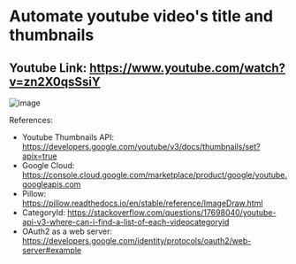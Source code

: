 # Automate youtube video's title and thumbnails

## Youtube Link: https://www.youtube.com/watch?v=zn2X0qsSsiY
![image](https://user-images.githubusercontent.com/60089135/182642821-e1b5f94f-1090-436a-b024-a2e3f94fc707.png)

References: 
- Youtube Thumbnails API: https://developers.google.com/youtube/v3/docs/thumbnails/set?apix=true
- Google Cloud: https://console.cloud.google.com/marketplace/product/google/youtube.googleapis.com
- Pillow: https://pillow.readthedocs.io/en/stable/reference/ImageDraw.html
- CategoryId: https://stackoverflow.com/questions/17698040/youtube-api-v3-where-can-i-find-a-list-of-each-videocategoryid
- OAuth2 as a web server: https://developers.google.com/identity/protocols/oauth2/web-server#example
